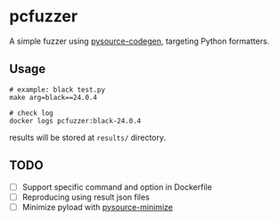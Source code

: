 # pcfuzzer

A simple fuzzer using [pysource-codegen](https://github.com/15r10nk/pysource-codegen), targeting Python formatters.

## Usage

```shell
# example: black test.py
make arg=black==24.0.4

# check log
docker logs pcfuzzer:black-24.0.4
```

results will be stored at `results/` directory.

## TODO

- [ ] Support specific command and option in Dockerfile
- [ ] Reproducing using result json files
- [ ] Minimize pyload with [pysource-minimize](https://github.com/15r10nk/pysource-minimize)
